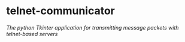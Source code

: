 # telnet-communicator
###### The python Tkinter application for transmitting message packets with telnet-based servers
